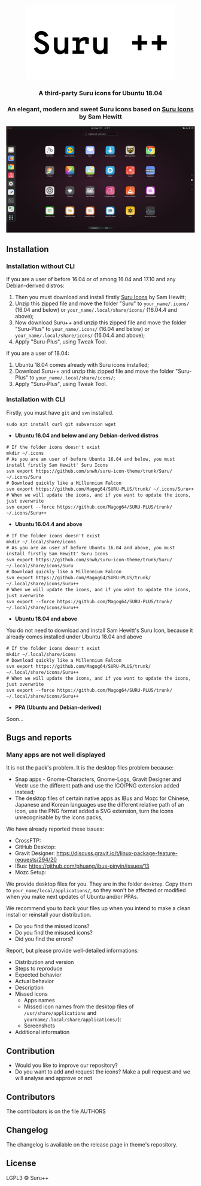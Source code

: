 <p align="center"> 
<img src="Title.svg" alt="Title">
</p>

<h3 align="center">A third-party Suru icons for Ubuntu 18.04</h3>

<h3 align="center">An elegant, modern and sweet Suru icons based on <a href="https://snwh.org/suru">Suru Icons</a> by Sam Hewitt</h3>

![Screenshot](screenshot.png)

## Installation

### Installation without CLI

If you are a user of before 16.04 or of among 16.04 and 17.10 and any Debian-derived distros: 

1. Then you must download and install firstly [Suru Icons](https://github.com/snwh/suru-icon-theme/) by Sam Hewitt;
2. Unzip this zipped file and move the folder "Suru" to `your_name/.icons/` (16.04 and below) or `your_name/.local/share/icons/` (16.04.4 and above);
3. Now download Suru++ and unzip this zipped file and move the folder "Suru-Plus" to `your_name/.icons/` (16.04 and below) or `your_name/.local/share/icons/` (16.04.4 and above);
4. Apply "Suru-Plus", using Tweak Tool.

If you are a user of 18.04: 

1. Ubuntu 18.04 comes already with Suru icons installed;
2. Download Suru++ and unzip this zipped file and move the folder "Suru-Plus" to `your_name/.local/share/icons/`;
3. Apply "Suru-Plus", using Tweak Tool.

### Installation with CLI

Firstly, you must have `git` and `svn` installed. 

```shell
sudo apt install curl git subversion wget
```

* **Ubuntu 16.04 and below and any Debian-derived distros**
```shell
# If the folder icons doesn't exist
mkdir ~/.icons
# As you are an user of before Ubuntu 16.04 and below, you must install firstly Sam Hewitt' Suru Icons
svn export https://github.com/snwh/suru-icon-theme/trunk/Suru/ ~/.icons/Suru
# Download quickly like a Millennium Falcon
svn export https://github.com/Magog64/SURU-PLUS/trunk/ ~/.icons/Suru++
# When we will update the icons, and if you want to update the icons, just overwrite
svn export --force https://github.com/Magog64/SURU-PLUS/trunk/ ~/.icons/Suru++
```

* **Ubuntu 16.04.4 and above**
```shell
# If the folder icons doesn't exist
mkdir ~/.local/share/icons
# As you are an user of before Ubuntu 16.04 and above, you must install firstly Sam Hewitt' Suru Icons
svn export https://github.com/snwh/suru-icon-theme/trunk/Suru/ ~/.local/share/icons/Suru
# Download quickly like a Millennium Falcon
svn export https://github.com/Magog64/SURU-PLUS/trunk/ ~/.local/share/icons/Suru++
# When we will update the icons, and if you want to update the icons, just overwrite
svn export --force https://github.com/Magog64/SURU-PLUS/trunk/ ~/.local/share/icons/Suru++
```

* **Ubuntu 18.04 and above**

You do not need to download and install Sam Hewitt's Suru Icon, because it already comes installed under Ubuntu 18.04 and above

```shell
# If the folder icons doesn't exist
mkdir ~/.local/share/icons
# Download quickly like a Millennium Falcon
svn export https://github.com/Magog64/SURU-PLUS/trunk/ ~/.local/share/icons/Suru++
# When we will update the icons, and if you want to update the icons, just overwrite
svn export --force https://github.com/Magog64/SURU-PLUS/trunk/ ~/.local/share/icons/Suru++
```

* **PPA (Ubuntu and Debian-derived)**

Soon...

## Bugs and reports

### Many apps are not well displayed

It is not the pack's problem. It is the desktop files problem because:
* Snap apps - Gnome-Characters, Gnome-Logs, Gravit Designer and Vectr use the different path and use the ICO/PNG extension added instead;
* The desktop files of certain native apps as IBus and Mozc for Chinese, Japanese and Korean languages use the different relative path of an icon, use the PNG format added a SVG extension, turn the icons unrecognisable by the icons packs,

We have already reported these issues:
* CrossFTP: 
* GitHub Desktop: 
* Gravit Designer: https://discuss.gravit.io/t/linux-package-feature-requests/294/20
* IBus: https://github.com/phuang/ibus-pinyin/issues/13
* Mozc Setup: 

We provide desktop files for you. They are in the folder `desktop`. Copy them to `your_name/local/applications/`, so they won't be affected or modified when you make next updates of Ubuntu and/or PPAs.

We recommend you to back your files up when you intend to make a clean install or reinstall your distribution.

* Do you find the missed icons?
* Do you find the misused icons?
* Did you find the errors?

Report, but please provide well-detailed informations:

* Distribution and version
* Steps to reproduce
* Expected behavior
* Actual behavior
* Description
* Missed icons
  * Apps names
  * Missed icon names from the desktop files of `/usr/share/applications` and `yourname/.local/share/applications/`):
  * Screenshots
* Additional information

## Contribution

* Would you like to improve our repository?
* Do you want to add and request the icons? Make a pull request and we will analyse and approve or not

## Contributors

The contributors is on the file AUTHORS

## Changelog

The changelog is available on the release page in theme's repository.

## License

LGPL3 © Suru++